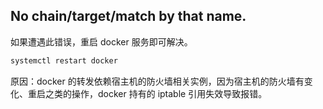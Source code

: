 ## No chain/target/match by that name.

如果遭遇此错误，重启 docker 服务即可解决。

```bash
systemctl restart docker
```

原因：docker 的转发依赖宿主机的防火墙相关实例，因为宿主机的防火墙有变化、重启之类的操作，docker 持有的 iptable 引用失效导致报错。
